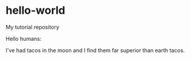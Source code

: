 # hello-world
My tutorial repository

Hello humans:

I've had tacos in the moon and I find them far superior than earth tacos.
